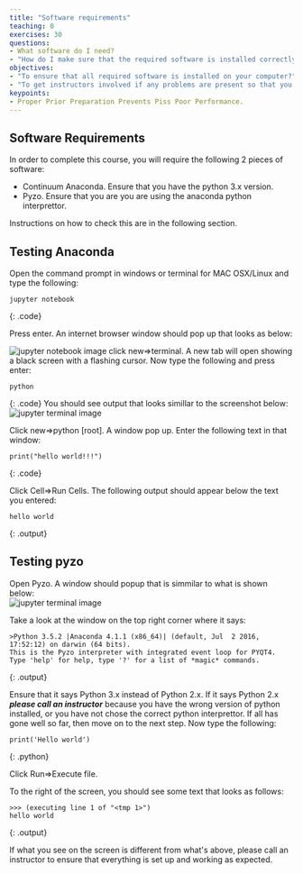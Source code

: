 ```yaml
---
title: "Software requirements"
teaching: 0
exercises: 30
questions:
- What software do I need? 
- "How do I make sure that the required software is installed correctly on my computer."
objectives:
- "To ensure that all required software is installed on your computer?"
- "To get instructors involved if any problems are present so that you can keep up with the lesson without any technical issues."
keypoints:
- Proper Prior Preparation Prevents Piss Poor Performance. 
---
```

## Software Requirements
In order to complete this course, you will require the following 2 pieces of software: 

*   Continuum Anaconda. Ensure that you have the python 3.x version.
*   Pyzo. Ensure that you are you are using the anaconda python interprettor.

Instructions on how to check this are in the following section. 

## Testing Anaconda
Open the command prompt in windows or terminal for MAC OSX/Linux and type the following:

~~~
jupyter notebook
~~~
{: .code}

Press enter. An internet browser window should pop up that looks as below:

![jupyter notebook image](http://https://uoa-eresearch.github.io/python_intro_tutorial/lesson-assets/jupyter_notebook.png)
click new=>terminal. A new tab will open showing a black screen with a flashing cursor. Now type the following and press enter: 

~~~
python 
~~~
{: .code}
You should see output that looks simillar to the screenshot below: 
![jupyter terminal image](http://https://uoa-eresearch.github.io/python_intro_tutorial/lesson-assets/check_python_version.png)

Click new=>python [root]. A window pop up. Enter the following text in that window:

~~~
print("hello world!!!")
~~~
{: .code}

Click Cell=>Run Cells. The following output should appear below the text you entered: 

~~~
hello world
~~~
{: .output}


## Testing pyzo
Open Pyzo. A window should popup that is simmilar to what is shown below:  
![jupyter terminal image](http://https://uoa-eresearch.github.io/python_intro_tutorial/lesson-assets/pyzo_check_python_version.png)

Take a look at the window on the top right corner where it says:
~~~
>Python 3.5.2 |Anaconda 4.1.1 (x86_64)| (default, Jul  2 2016, 17:52:12) on darwin (64 bits).
This is the Pyzo interpreter with integrated event loop for PYQT4.
Type 'help' for help, type '?' for a list of *magic* commands.
~~~
{: .output}

Ensure that it says Python 3.x instead of Python 2.x. If it says Python 2.x ***please call an instructor*** because you have the wrong version of python installed, or you have not chose the correct python interprettor. If all has gone well so far, then move on to the next step. 
Now type the following: 

~~~
print('Hello world')
~~~
{: .python}

Click Run=>Execute file.

To the right of the screen, you should see some text that looks as follows:

~~~
>>> (executing line 1 of "<tmp 1>")
hello world
~~~
{: .output}

If what you see on the screen is different from what's above, please call an instructor to ensure that everything is set up and working as expected. 
